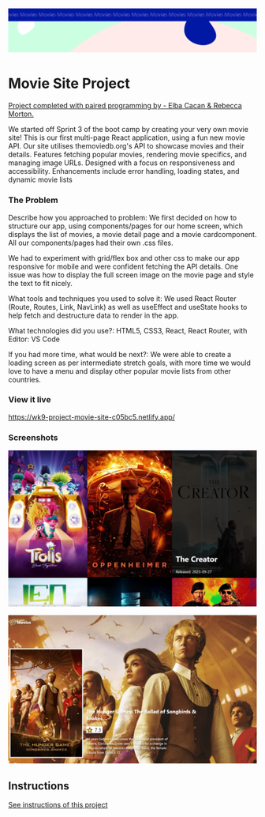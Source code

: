 <h1 align="center">
  <a href="">
    <img src="/src/assets/movies.svg" alt="Project Banner Image">
  </a>
</h1>

# Movie Site Project

<ins>Project completed with paired programming by - Elba Cacan & Rebecca Morton.</ins>

We started off Sprint 3 of the boot camp by creating your very own movie site! This is our first multi-page React application, using a fun new movie API. Our site utilises themoviedb.org's API to showcase movies and their details. Features fetching popular movies, rendering movie specifics, and managing image URLs. Designed with a focus on responsiveness and accessibility. Enhancements include error handling, loading states, and dynamic movie lists

### The Problem

Describe how you approached to problem: We first decided on how to structure our app, using components/pages for our home screen, which displays the list of movies, a movie detail page and a movie cardcomponent. All our components/pages had their own .css files.

We had to experiment with grid/flex box and other css to make our app responsive for mobile and were confident fetching the API details. One issue was how to display the full screen image on the movie page and style the text to fit nicely.

What tools and techniques you used to solve it: We used React Router (Route, Routes, Link, NavLink) as well as useEffect and useState hooks to help fetch and destructure data to render in the app.

What technologies did you use?: HTML5, CSS3, React, React Router, with Editor: VS Code

If you had more time, what would be next?: 
We were able to create a loading screen as per intermediate stretch goals, with more time we would love to have a menu and display other popular movie lists from other countries.

### View it live

https://wk9-project-movie-site-c05bc5.netlify.app/

### Screenshots

![Screenshot of Home page](/public/assets/screenshot1.png?raw=true "Screenshot of Home page")

![Screenshot of Movie details page](/public/assets/screenshot2.png?raw=true "Screenshot of Movie details page")



## Instructions

<a href="instructions.md">
   See instructions of this project
  </a>
